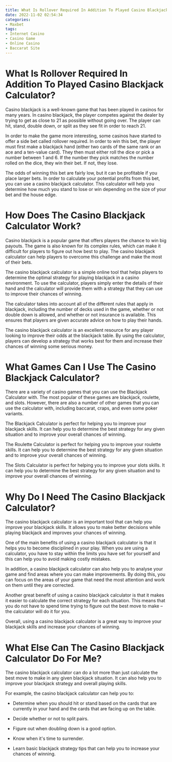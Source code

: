 ```yaml
---
title: What Is Rollover Required In Addition To Played Casino Blackjack Calculator
date: 2022-11-02 02:54:34
categories:
- Maxbet
tags:
- Internet Casino
- Casino Game
- Online Casino
- Baccarat Site
---
```



#  What Is Rollover Required In Addition To Played Casino Blackjack Calculator?

Casino blackjack is a well-known game that has been played in casinos for many years. In casino blackjack, the player competes against the dealer by trying to get as close to 21 as possible without going over. The player can hit, stand, double down, or split as they see fit in order to reach 21.

In order to make the game more interesting, some casinos have started to offer a side bet called rollover required. In order to win this bet, the player must first make a blackjack hand (either two cards of the same rank or an ace and a ten-value card). They then must either roll the dice or pick a number between 1 and 6. If the number they pick matches the number rolled on the dice, they win their bet. If not, they lose.

The odds of winning this bet are fairly low, but it can be profitable if you place larger bets. In order to calculate your potential profits from this bet, you can use a casino blackjack calculator. This calculator will help you determine how much you stand to lose or win depending on the size of your bet and the house edge.

#  How Does The Casino Blackjack Calculator Work?

Casino blackjack is a popular game that offers players the chance to win big payouts. The game is also known for its complex rules, which can make it difficult for players to figure out how best to play. The casino blackjack calculator can help players to overcome this challenge and make the most of their bets.

The casino blackjack calculator is a simple online tool that helps players to determine the optimal strategy for playing blackjack in a casino environment. To use the calculator, players simply enter the details of their hand and the calculator will provide them with a strategy that they can use to improve their chances of winning.

The calculator takes into account all of the different rules that apply in blackjack, including the number of decks used in the game, whether or not double down is allowed, and whether or not insurance is available. This ensures that players are given accurate advice on how to play their hands.

The casino blackjack calculator is an excellent resource for any player looking to improve their odds at the blackjack table. By using the calculator, players can develop a strategy that works best for them and increase their chances of winning some serious money.

#  What Games Can I Use The Casino Blackjack Calculator?

There are a variety of casino games that you can use the Blackjack Calculator with. The most popular of these games are blackjack, roulette, and slots. However, there are also a number of other games that you can use the calculator with, including baccarat, craps, and even some poker variants.

The Blackjack Calculator is perfect for helping you to improve your blackjack skills. It can help you to determine the best strategy for any given situation and to improve your overall chances of winning.

The Roulette Calculator is perfect for helping you to improve your roulette skills. It can help you to determine the best strategy for any given situation and to improve your overall chances of winning.

The Slots Calculator is perfect for helping you to improve your slots skills. It can help you to determine the best strategy for any given situation and to improve your overall chances of winning.

#  Why Do I Need The Casino Blackjack Calculator?

The casino blackjack calculator is an important tool that can help you improve your blackjack skills. It allows you to make better decisions while playing blackjack and improves your chances of winning.

One of the main benefits of using a casino blackjack calculator is that it helps you to become disciplined in your play. When you are using a calculator, you have to stay within the limits you have set for yourself and this can help you to avoid making costly mistakes.

In addition, a casino blackjack calculator can also help you to analyse your game and find areas where you can make improvements. By doing this, you can focus on the areas of your game that need the most attention and work on them until they are corrected.

Another great benefit of using a casino blackjack calculator is that it makes it easier to calculate the correct strategy for each situation. This means that you do not have to spend time trying to figure out the best move to make – the calculator will do it for you. 

Overall, using a casino blackjack calculator is a great way to improve your blackjack skills and increase your chances of winning.

#  What Else Can The Casino Blackjack Calculator Do For Me?

The casino blackjack calculator can do a lot more than just calculate the best move to make in any given blackjack situation. It can also help you to improve your blackjack strategy and overall playing skills.

For example, the casino blackjack calculator can help you to:

* Determine when you should hit or stand based on the cards that are currently in your hand and the cards that are facing up on the table.

* Decide whether or not to split pairs.

* Figure out when doubling down is a good option.

* Know when it's time to surrender.

 * Learn basic blackjack strategy tips that can help you to increase your chances of winning.